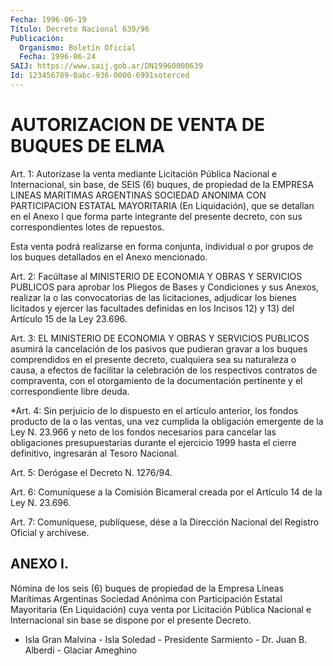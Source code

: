 ```yaml
---
Fecha: 1996-06-19
Título: Decreto Nacional 639/96
Publicación:
  Organismo: Boletín Oficial
  Fecha: 1996-06-24
SAIJ: https://www.saij.gob.ar/DN19960000639
Id: 123456789-0abc-936-0000-6991soterced
---
```

# AUTORIZACION DE VENTA DE BUQUES DE ELMA

<a id="1"></a>
Art. 1:  Autorízase  la  venta  mediante Licitación  Pública Nacional  e  Internacional,  sin  base,  de  SEIS  (6)  buques,  de propiedad  de  la  EMPRESA  LINEAS  MARITIMAS  ARGENTINAS  SOCIEDAD ANONIMA CON PARTICIPACION ESTATAL MAYORITARIA (En Liquidación), que se detallan en el Anexo I que forma parte integrante  del  presente decreto, con sus correspondientes lotes de repuestos.

Esta  venta  podrá  realizarse en forma conjunta, individual o  por grupos  de  los  buques  detallados  en   el  Anexo  mencionado.

<a id="2"></a>
Art. 2: Facúltase al  MINISTERIO  DE  ECONOMIA Y OBRAS Y SERVICIOS PUBLICOS  para aprobar los Pliegos de Bases  y  Condiciones  y  sus Anexos, realizar  la  o  las  convocatorias  de  las  licitaciones, adjudicar  los bienes licitados y ejercer las facultades  definidas en los Incisos  12)  y  13)  del  Artículo  15  de  la  Ley 23.696.

<a id="3"></a>
Art.  3:  EL  MINISTERIO DE ECONOMIA Y OBRAS Y SERVICIOS PUBLICOS asumirá la cancelación  de  los  pasivos  que pudieran gravar a los buques  comprendidos  en  el presente decreto,  cualquiera  sea  su naturaleza o causa, a efectos  de  facilitar  la celebración de los respectivos  contratos  de compraventa, con el otorgamiento  de  la documentación  pertinente    y    el  correspondiente  libre  deuda.

<a id="4"></a>
*Art. 4: Sin perjuicio de lo dispuesto en el artículo anterior, los fondos producto de la o las ventas, una vez cumplida la obligación emergente de la Ley N. 23.966 y neto de los fondos necesarios para cancelar las obligaciones presupuestarias durante el ejercicio 1999 hasta el cierre definitivo, ingresarán al Tesoro Nacional.

<a id="5"></a>
Art. 5: Derógase el Decreto N. 1276/94.

<a id="6"></a>
Art. 6: Comuníquese a la Comisión Bicameral creada por el Artículo 14 de la Ley N. 23.696.

<a id="7"></a>
Art. 7: Comuníquese, publíquese, dése a la Dirección Nacional del Registro Oficial y archívese.

## ANEXO I.

<a id="1"></a>
Nómina de los seis (6) buques de propiedad de la Empresa Líneas Marítimas Argentinas Sociedad Anónima con Participación Estatal Mayoritaria (En Liquidación) cuya venta por Licitación Pública Nacional e Internacional sin base se dispone por el presente Decreto.

- Isla Gran Malvina - Isla Soledad - Presidente Sarmiento - Dr. Juan B. Alberdi - Glaciar Ameghino